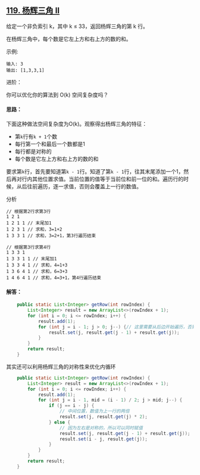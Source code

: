 ## [119. 杨辉三角 II](https://leetcode-cn.com/problems/pascals-triangle-ii/)
给定一个非负索引 k，其中 k ≤ 33，返回杨辉三角的第 k 行。

在杨辉三角中，每个数是它左上方和右上方的数的和。

示例:
```
输入: 3
输出: [1,3,3,1]
```
进阶：

你可以优化你的算法到 O(k) 空间复杂度吗？

#### 思路：
下面这种做法空间复杂度为O(k)。观察得出杨辉三角的特征：

* 第`k`行有`k + 1`个数
* 每行第一个和最后一个数都是1
* 每行都是对称的
* 每个数是它左上方和右上方的数的和

要求第`k`行，首先要知道第`k - 1`行。知道了第`k - 1`行，往其末尾添加一个1，然后再对行内其他位置求值。当前位置的值等于当前位和前一位的和。遍历行的时候，从后往前遍历，逐一求值，否则会覆盖上一行的数值。

分析
```
// 根据第2行求第3行
1 2 1
1 2 1 1 // 末尾加1
1 2 3 1 // 求和，3=1+2
1 3 3 1 // 求和，3=2+1，第3行遍历结束

// 根据第3行求第4行
1 3 3 1
1 3 3 1 1 // 末尾加1
1 3 3 4 1 // 求和，4=1+3
1 3 6 4 1 // 求和，6=3+3
1 4 6 4 1 // 求和，4=3+1，第4行遍历结束
```
#### 解答：
```Java
    public static List<Integer> getRow(int rowIndex) {
        List<Integer> result = new ArrayList<>(rowIndex + 1);
        for (int i = 0; i <= rowIndex; i++) {
            result.add(1);
            for (int j = i - 1; j > 0; j--) {// 这里需要从后边开始遍历，否则会覆盖前面的值
                result.set(j, result.get(j - 1) + result.get(j));
            }
        }
        return result;
    }
```

其实还可以利用杨辉三角的对称性来优化内循环

```Java
    public static List<Integer> getRow(int rowIndex) {
        List<Integer> result = new ArrayList<>(rowIndex + 1);
        for (int i = 0; i <= rowIndex; i++) {
            result.add(1);
            for (int j = i - 1, mid = (i - 1) / 2; j > mid; j--) {
                if (j == i - j) {
                    // 中间位置，数值为上一行的两倍
                    result.set(j, result.get(j) * 2);
                } else {
                    // 因为左右是对称的，所以可以同时赋值
                    result.set(j, result.get(j - 1) + result.get(j));
                    result.set(i - j, result.get(j));
                }
            }
        }
        return result;
    }
```
